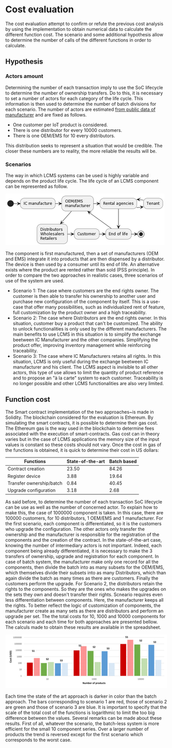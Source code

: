 # Cost evaluation

The cost evaluation attempt to confirm or refute the previous cost analysis by using the implementation to obtain numerical data to calculate the different function cost.
The scenario and some additional hypothesis allow to determine the number of calls of the different functions in order to calculate.

## Hypothesis

### Actors amount

Determining the number of each transaction imply to use the SoC lifecycle to determine the number of ownership transfers.
Do to this, it is necessary to set a number of actors for each category of the life cycle.
This information is then used to determine the number of batch divisions for each scenario.
The number of actors are estimated [from public data of manufacturer](https://www.ti.com/about-ti/company/ti-at-a-glance.html) and are fixed as follows.

* One customer per IoT product is considered.
* There is one distributor for every 10000 customers.
* There is one OEM/EMS for 10 every distributors.

This distribution seeks to represent a situation that would be credible.
The closer these numbers are to reality, the more reliable the results will be.

### Scenarios

The way in which LCMS systems can be used is highly variable and depends on the product life cycle.
The life cycle of an LCMS component can be represented as follow.

![Life cycle of a SoC in an IoT product.](lifecycle.png)

The component is first manufactured, then a set of manufacturers (OEM and EMS) integrate it into products that are then dispensed by a distributor.
The device is then used by a consumer until its end of life.
An alternative exists where the product are rented rather than sold (PSS principle).
In order to compare the two approaches in realistic cases, three scenarios of use of the system are used.

* Scenario 1: The case where customers are the end rights owner.
The customer is then able to transfer his ownership to another user and purchase new configuration of the component by itself.
This is a use-case that offer many possibilities, such as individualized rent of feature, full customization by the product owner and a high traceability.
* Scenario 2: The case where Distributors are the end rights owner.
In this situation, customer buy a product that can't be customized.
The ability to unlock functionalities is only used by the different manufacturers.
The main benefits to use LCMS in this situation is to simplify the exchange beetween IC Manufacturer and the other companies. Simplifying the product offer, improving inventory management while reinforcing traceability.
* Scenario 3: The case where IC Manufacturers retains all rights. 
In this situation, LCMS is only useful during the exchange beetween IC manufacturer and his client.
The LCMS aspect is invisible to all other actors, this type of use allows to limit the quantity of product reference and to propose an "à la carte" system to each customer.
Traceability is no longer possible and other LCMS functionalities are also very limited.


## Function cost

The Smart contract implementation of the two approaches~is made in Solidity.
The blockchain considered for the evaluation is Ethereum.
By simulating the smart contracts, it is possible to determine their gas cost. 
The Ethereum gas is the way used in the blockchain to determine fees associated with the execution of smart-contracts.
Gas cost can in theory varies but in the case of LCMS applications the memory size of the input values is constant so these costs should not vary.
Once the cost in gas of the functions is obtained, it is quick to determine their cost in US dollars:

| Functions               | State-of-the-art | Batch based |
| ----------------------- | ---------------- | ----------- |
| Contract creation       | 23.50            | 84.26       |
| Register device   	    | 3.88             | 19.64       |
| Transfer ownership/batch| 0.84             | 40.45       |
| Upgrade configuration   | 3.18             | 2.68        |

As said before, to determine the number of each transaction SoC lifecycle can be use as well as the number of concerned actor.
To explain how to make this, the case of 1000000 component is taken. In this case, there are 100000 customers, for 10 distributors, 1 OEM/EMS and 1 manufacturer.
For the first scenario, each component is differentiated, so it is the customers who upgrade the configuration.
The other actors only transfer the ownership and the manufacturer is responsible for the registration of the components and the creation of the contract.
In the state-of-the-art case, knowing the number of intermediary actors is not important.
Indeed, each component being already differentiated, it is necessary to make the 3 transfers of ownership, upgrade and registration for each component.
In case of batch system, the manufacturer make only one record for all the components, then divide the batch into as many subsets for the OEM/EMS, which themselves divide their subsets into as many Distributors, which than again divide the batch as many times as there are customers.
Finally the customers perform the upgrade.
For Scenario 2, the distributors retain the rights to the components.
So they are the ones who makes the upgrades on the sets they own and doesn't transfer their rights.
Scneario requires even less differentiation between components.
Here, the manufacturer keeps all the rights.
To better reflect the logic of customization of components, the manufacturer create as many sets as there are distributors and perform an upgrade per set.
The the total costs for 10, 1000 and 10000 components for each scenario and each time for both approaches are presented bellow.
The calculs made to obtain these results are available in the spreadsheet.

![The different cost of scenario for 10, 1000 and 10000 component](eval.png)

Each time the state of the art approach is darker in color than the batch approach.
The bars corresponding to scenario 1 are red, those of scenario 2 are green and those of scenario 3 are blue.
It is important to specify that the scale of the total cost of the functions is logarithmic to limit the too big difference between the values.
Several remarks can be made about these results.
First of all, whatever the scenario, the batch-less system is more efficient for the small 10 component series.
Over a larger number of products the trend is reversed except for the first scenario which corresponds to the worst case.